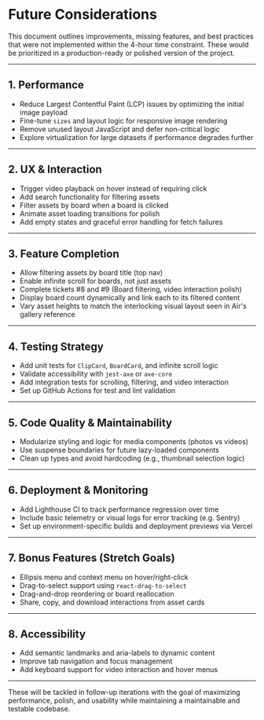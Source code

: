 # Future Considerations

This document outlines improvements, missing features, and best practices that were not implemented within the 4-hour time constraint. These would be prioritized in a production-ready or polished version of the project.

---

## 1. Performance

- Reduce Largest Contentful Paint (LCP) issues by optimizing the initial image payload
- Fine-tune `sizes` and layout logic for responsive image rendering
- Remove unused layout JavaScript and defer non-critical logic
- Explore virtualization for large datasets if performance degrades further

---

## 2. UX & Interaction

- Trigger video playback on hover instead of requiring click
- Add search functionality for filtering assets
- Filter assets by board when a board is clicked
- Animate asset loading transitions for polish
- Add empty states and graceful error handling for fetch failures

---

## 3. Feature Completion

- Allow filtering assets by board title (top nav)
- Enable infinite scroll for boards, not just assets
- Complete tickets #8 and #9 (Board filtering, video interaction polish)
- Display board count dynamically and link each to its filtered content
- Vary asset heights to match the interlocking visual layout seen in Air's gallery reference

---

## 4. Testing Strategy

- Add unit tests for `ClipCard`, `BoardCard`, and infinite scroll logic
- Validate accessibility with `jest-axe` or `axe-core`
- Add integration tests for scrolling, filtering, and video interaction
- Set up GitHub Actions for test and lint validation

---

## 5. Code Quality & Maintainability

- Modularize styling and logic for media components (photos vs videos)
- Use suspense boundaries for future lazy-loaded components
- Clean up types and avoid hardcoding (e.g., thumbnail selection logic)

---

## 6. Deployment & Monitoring

- Add Lighthouse CI to track performance regression over time
- Include basic telemetry or visual logs for error tracking (e.g. Sentry)
- Set up environment-specific builds and deployment previews via Vercel

---

## 7. Bonus Features (Stretch Goals)

- Ellipsis menu and context menu on hover/right-click
- Drag-to-select support using `react-drag-to-select`
- Drag-and-drop reordering or board reallocation
- Share, copy, and download interactions from asset cards

---

## 8. Accessibility

- Add semantic landmarks and aria-labels to dynamic content
- Improve tab navigation and focus management
- Add keyboard support for video interaction and hover menus

---

These will be tackled in follow-up iterations with the goal of maximizing performance, polish, and usability while maintaining a maintainable and testable codebase.
